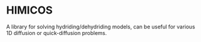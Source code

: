 # HIMICOS
A library for solving hydriding/dehydriding models, can be useful for various 1D diffusion or quick-diffusion problems.

